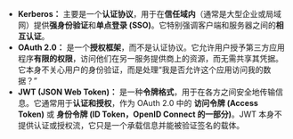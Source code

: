- **Kerberos：** 主要是一个**认证协议**，用于在**信任域内**（通常是大型企业或局域网）提供**强身份验证**和**单点登录 (SSO)**。它特别强调客户端和服务器之间的**相互认证**。
- **OAuth 2.0：** 是一个**授权框架**，而不是认证协议。它允许用户授予第三方应用程序**有限的权限**，访问他们在另一服务提供商上的资源，而无需共享其凭据。它本身不关心用户的身份验证，而是处理“我是否允许这个应用访问我的数据？”
- **JWT (JSON Web Token)：** 是一种**令牌格式**，用于在各方之间安全地传输信息。它通常用于**认证和授权**，作为 OAuth 2.0 中的 **访问令牌 (Access Token)** 或 **身份令牌 (ID Token，OpenID Connect 的一部分)**。JWT 本身不提供认证或授权流，它只是一个承载信息并能被验证签名的载体。